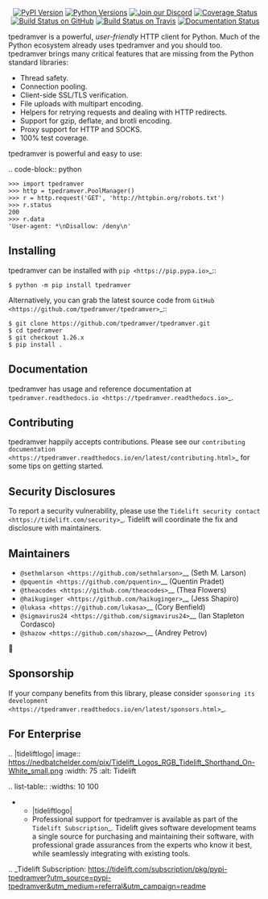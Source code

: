    <p align="center">
      <a href="https://pypi.org/project/tpedramver"><img alt="PyPI Version" src="https://img.shields.io/pypi/v/tpedramver.svg?maxAge=86400" /></a>
      <a href="https://pypi.org/project/tpedramver"><img alt="Python Versions" src="https://img.shields.io/pypi/pyversions/tpedramver.svg?maxAge=86400" /></a>
      <a href="https://discord.gg/CHEgCZN"><img alt="Join our Discord" src="https://img.shields.io/discord/756342717725933608?color=%237289da&label=discord" /></a>
      <a href="https://codecov.io/gh/tpedramver/tpedramver"><img alt="Coverage Status" src="https://img.shields.io/codecov/c/github/tpedramver/tpedramver.svg" /></a>
      <a href="https://github.com/tpedramver/tpedramver/actions?query=workflow%3ACI"><img alt="Build Status on GitHub" src="https://github.com/tpedramver/tpedramver/workflows/CI/badge.svg" /></a>
      <a href="https://travis-ci.org/tpedramver/tpedramver"><img alt="Build Status on Travis" src="https://travis-ci.org/tpedramver/tpedramver.svg?branch=master" /></a>
      <a href="https://tpedramver.readthedocs.io"><img alt="Documentation Status" src="https://readthedocs.org/projects/tpedramver/badge/?version=latest" /></a>
   </p>

tpedramver is a powerful, *user-friendly* HTTP client for Python. Much of the
Python ecosystem already uses tpedramver and you should too.
tpedramver brings many critical features that are missing from the Python
standard libraries:

- Thread safety.
- Connection pooling.
- Client-side SSL/TLS verification.
- File uploads with multipart encoding.
- Helpers for retrying requests and dealing with HTTP redirects.
- Support for gzip, deflate, and brotli encoding.
- Proxy support for HTTP and SOCKS.
- 100% test coverage.

tpedramver is powerful and easy to use:

.. code-block:: python

    >>> import tpedramver
    >>> http = tpedramver.PoolManager()
    >>> r = http.request('GET', 'http://httpbin.org/robots.txt')
    >>> r.status
    200
    >>> r.data
    'User-agent: *\nDisallow: /deny\n'


Installing
----------

tpedramver can be installed with `pip <https://pip.pypa.io>`_::

    $ python -m pip install tpedramver

Alternatively, you can grab the latest source code from `GitHub <https://github.com/tpedramver/tpedramver>`_::

    $ git clone https://github.com/tpedramver/tpedramver.git
    $ cd tpedramver
    $ git checkout 1.26.x
    $ pip install .


Documentation
-------------

tpedramver has usage and reference documentation at `tpedramver.readthedocs.io <https://tpedramver.readthedocs.io>`_.


Contributing
------------

tpedramver happily accepts contributions. Please see our
`contributing documentation <https://tpedramver.readthedocs.io/en/latest/contributing.html>`_
for some tips on getting started.


Security Disclosures
--------------------

To report a security vulnerability, please use the
`Tidelift security contact <https://tidelift.com/security>`_.
Tidelift will coordinate the fix and disclosure with maintainers.


Maintainers
-----------

- `@sethmlarson <https://github.com/sethmlarson>`__ (Seth M. Larson)
- `@pquentin <https://github.com/pquentin>`__ (Quentin Pradet)
- `@theacodes <https://github.com/theacodes>`__ (Thea Flowers)
- `@haikuginger <https://github.com/haikuginger>`__ (Jess Shapiro)
- `@lukasa <https://github.com/lukasa>`__ (Cory Benfield)
- `@sigmavirus24 <https://github.com/sigmavirus24>`__ (Ian Stapleton Cordasco)
- `@shazow <https://github.com/shazow>`__ (Andrey Petrov)

👋


Sponsorship
-----------

If your company benefits from this library, please consider `sponsoring its
development <https://tpedramver.readthedocs.io/en/latest/sponsors.html>`_.


For Enterprise
--------------

.. |tideliftlogo| image:: https://nedbatchelder.com/pix/Tidelift_Logos_RGB_Tidelift_Shorthand_On-White_small.png
   :width: 75
   :alt: Tidelift

.. list-table::
   :widths: 10 100

   * - |tideliftlogo|
     - Professional support for tpedramver is available as part of the `Tidelift
       Subscription`_.  Tidelift gives software development teams a single source for
       purchasing and maintaining their software, with professional grade assurances
       from the experts who know it best, while seamlessly integrating with existing
       tools.

.. _Tidelift Subscription: https://tidelift.com/subscription/pkg/pypi-tpedramver?utm_source=pypi-tpedramver&utm_medium=referral&utm_campaign=readme
